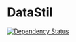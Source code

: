 DataStil
========
[![Dependency Status](https://david-dm.org/johvik/datastil.png)](https://david-dm.org/johvik/datastil)
